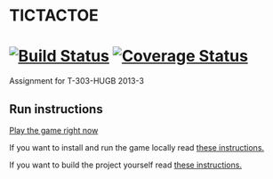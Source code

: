 ﻿TICTACTOE
=========
[![Build Status](https://travis-ci.org/SpaceStallions/TICTACTOE.png)](https://travis-ci.org/SpaceStallions/TICTACTOE) [![Coverage Status](https://coveralls.io/repos/SpaceStallions/TICTACTOE/badge.png)](https://coveralls.io/r/SpaceStallions/TICTACTOE)
=========

Assignment for T-303-HUGB 2013-3

## Run instructions

[Play the game right now](http://spacestallions.herokuapp.com/)

If you want to install and run the game locally read [these instructions.](docs/Admin_manual.md)


If you want to build the project yourself read [these instructions.](docs/Dev_manual.md)

